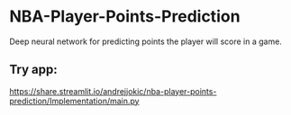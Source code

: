# NBA-Player-Points-Prediction
Deep neural network for predicting points the player will score in a game.

## Try app:
<https://share.streamlit.io/andrejjokic/nba-player-points-prediction/Implementation/main.py>
